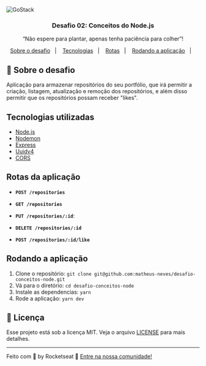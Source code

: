 <img alt="GoStack" src="https://storage.googleapis.com/golden-wind/bootcamp-gostack/header-desafios.png" />

<h3 align="center">
  Desafio 02: Conceitos do Node.js
</h3>

<p align="center">“Não espere para plantar, apenas tenha paciência para colher”!</blockquote>


<p align="center">
  <a href="#rocket-sobre-o-desafio">Sobre o desafio</a>&nbsp;&nbsp;&nbsp;|&nbsp;&nbsp;&nbsp;
  <a href="#tecnologias-utilizadas">Tecnologias</a>&nbsp;&nbsp;&nbsp;|&nbsp;&nbsp;&nbsp;
  <a href="#rotas-da-aplicação">Rotas</a>&nbsp;&nbsp;&nbsp;|&nbsp;&nbsp;&nbsp;
  <a href="#rodando-a-aplicação">Rodando a aplicação</a>&nbsp;&nbsp;&nbsp;|&nbsp;&nbsp;&nbsp;
</p>

## :rocket: Sobre o desafio

Aplicação para armazenar repositórios do seu portfólio, que irá permitir a criação, listagem, atualização e remoção dos repositórios, e além disso permitir que os repositórios possam receber "likes".

## Tecnologias utilizadas

- [Node.js](https://nodejs.org/en/)
- [Nodemon](https://nodemon.io/)
- [Express](https://expressjs.com/)
- [Uuidv4](https://github.com/thenativeweb/uuidv4)
- [CORS](https://github.com/expressjs/cors)

## Rotas da aplicação

- **`POST /repositories`**

- **`GET /repositories`**

- **`PUT /repositories/:id`**:

- **`DELETE /repositories/:id`**

- **`POST /repositories/:id/like`**

## Rodando a aplicação

1. Clone o repositório: `git clone git@github.com:matheus-neves/desafio-conceitos-node.git`
2. Vá para o diretório: `cd desafio-conceitos-node`
3. Instale as dependencias: `yarn`  
4. Rode a aplicação: `yarn dev`

## :memo: Licença

Esse projeto está sob a licença MIT. Veja o arquivo [LICENSE](LICENSE.md) para mais detalhes.

---

Feito com 💜 by Rocketseat :wave: [Entre na nossa comunidade!](https://discordapp.com/invite/gCRAFhc)